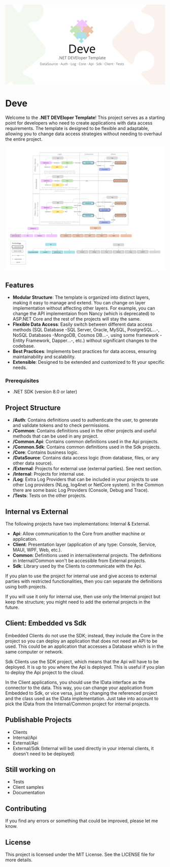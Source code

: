 ![Header](header.png)

# Deve
Welcome to the **.NET DEVEloper Template**! This project serves as a starting point for developers who need to create applications with data access requirements. The template is designed to be flexible and adaptable, allowing you to change data access strategies without needing to overhaul the entire project.

![Diagram](diagram.png)

## Features

- **Modular Structure**: The template is organized into distinct layers, making it easy to manage and extend. You can change on layer implementation without affecting other layers. For example, you can change the API implementaion from Nancy (which is deprecated) to ASP.NET Core and the rest of the projects will stay the same.
- **Flexible Data Access**: Easily switch between different data access methods (SQL Database -SQL Server, Oracle, MySQL, PostgreSQL...-, NoSQL Databases -MongoDB, Cosmos DB...-, using some framework -Entity Framework, Dapper...-, etc.) without significant changes to the codebase.
- **Best Practices**: Implements best practices for data access, ensuring maintainability and scalability.
- **Extensible**: Designed to be extended and customized to fit your specific needs.

### Prerequisites

- .NET SDK (version 8.0 or later)

## Project Structure

- **/Auth**: Contains definitions used to authenticate the user, to generate and validate tokens and to check permissions.
- **/Common**: Contains definitions used in the other projects and useful methods that can be used in any project.
- **/Common.Api**: Contains common definitions used in the Api projects.
- **/Common.Sdk**: Contains common definitions used in the Sdk projects.
- **/Core**: Contains business logic.
- **/DataSource**: Contains data access logic (from database, files, or any other data source).
- **/External**: Projects for external use (external parties). See next section.
- **/Internal**: Projects for internal use.
- **/Log**: Extra Log Providers that can be included in your projects to use other Log providers (NLog, log4net or NetCore system). In the Common there are some basic Log Providers (Console, Debug and Trace).
- **/Tests**: Tests on the other projects.

## Internal vs External

The following projects have two implementations: Internal & External.

- **Api**: Allow communication to the Core from another machine or application.
- **Client**: Presentation layer (application of any type: Console, Service, MAUI, WPF, Web, etc.).
- **Common**: Definitions used in internal/external projects. The definitions in Internal/Common won't be accessible from External projects.
- **Sdk**: Library used by the Clients to communicate with the Api.

If you plan to use the project for internal use and give access to external parties with restricted functionalities, then you can separate the definitions using both projects.

If you will use it only for internal use, then use only the Internal project but keep the structure; you might need to add the external projects in the future.

## Client: Embedded vs Sdk

Embedded Clients do not use the SDK; instead, they include the Core in the project so you can deploy an application that does not need an API to be used. This could be an application that accesses a Database which is in the same computer or network.

Sdk Clients use the SDK project, which means that the Api will have to be deployed. It is up to you where the Api is deployed. This is useful if you plan to deploy the Api project to the cloud.

In the Client applications, you should use the IData interface as the connector to the data. This way, you can change your application from Embedded to Sdk, or vice versa, just by changing the referenced project and the class used as the IData implementation. Just take into account to pick the IData from the Internal/Common project for internal projects.

## Publishable Projects

- Clients
- Internal/Api
- External/Api
- External/Sdk (Internal will be used directly in your internal clients, it doesn't need to be deployed)

## Still working on

- Tests
- Client samples
- Documentation

## Contributing

If you find any errors or something that could be improved, please let me know.

## License

This project is licensed under the MIT License. See the LICENSE file for more details.
